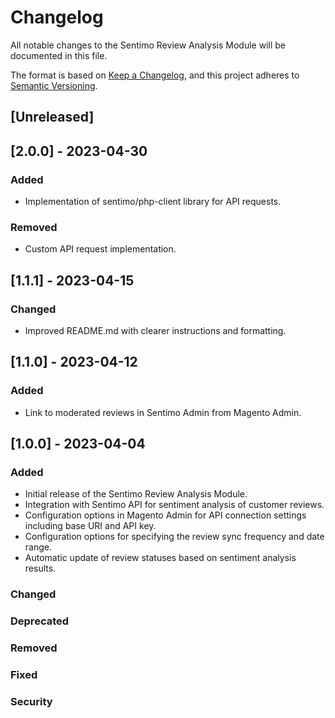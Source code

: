 # Changelog

All notable changes to the Sentimo Review Analysis Module will be documented in this file.

The format is based on [Keep a Changelog](https://keepachangelog.com/en/1.0.0/), and this project adheres to [Semantic Versioning](https://semver.org/spec/v2.0.0.html).

## [Unreleased]

## [2.0.0] - 2023-04-30
### Added
- Implementation of sentimo/php-client library for API requests.

### Removed
- Custom API request implementation.

## [1.1.1] - 2023-04-15
### Changed
- Improved README.md with clearer instructions and formatting.

## [1.1.0] - 2023-04-12
### Added
- Link to moderated reviews in Sentimo Admin from Magento Admin.

## [1.0.0] - 2023-04-04
### Added
- Initial release of the Sentimo Review Analysis Module.
- Integration with Sentimo API for sentiment analysis of customer reviews.
- Configuration options in Magento Admin for API connection settings including base URI and API key.
- Configuration options for specifying the review sync frequency and date range.
- Automatic update of review statuses based on sentiment analysis results.

### Changed

### Deprecated

### Removed

### Fixed

### Security
